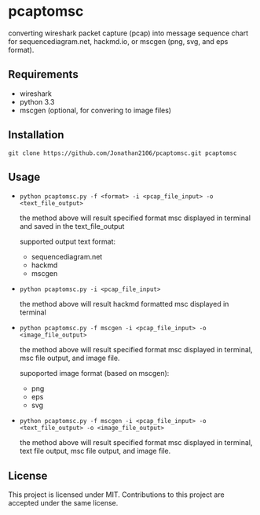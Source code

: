# pcaptomsc

converting wireshark packet capture (pcap) into message sequence chart for sequencediagram.net, hackmd.io, or mscgen (png, svg, and eps format).

## Requirements
- wireshark
- python 3.3
- mscgen (optional, for convering to image files)

## Installation
`git clone https://github.com/Jonathan2106/pcaptomsc.git pcaptomsc`

## Usage
- `python pcaptomsc.py -f <format> -i <pcap_file_input> -o <text_file_output>`

	the method above will result specified format msc displayed in terminal and saved in the text_file_output

	supported output text format:
	- sequencediagram.net
	- hackmd
	- mscgen

- `python pcaptomsc.py -i <pcap_file_input>`

	the method above will result hackmd formatted msc displayed in terminal

- `python pcaptomsc.py -f mscgen -i <pcap_file_input> -o <image_file_output>`

	the method above will result specified format msc displayed in terminal, msc file output, and image file.

	supoported image format (based on mscgen):
	- png
	- eps
	- svg

- `python pcaptomsc.py -f mscgen -i <pcap_file_input> -o <text_file_output> -o <image_file_output>`

	the method above will result specified format msc displayed in terminal, text file output, msc file output, and image file.
	
## License
This project is licensed under MIT. Contributions to this project are accepted under the same license.

